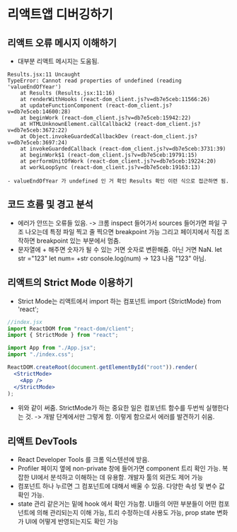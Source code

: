 # 리액트앱 디버깅하기

## 리액트 오류 메시지 이해하기

- 대부분 리액트 메시지는 도움됨.

```
Results.jsx:11 Uncaught
TypeError: Cannot read properties of undefined (reading 'valueEndOfYear')
    at Results (Results.jsx:11:16)
    at renderWithHooks (react-dom_client.js?v=db7e5ceb:11566:26)
    at updateFunctionComponent (react-dom_client.js?v=db7e5ceb:14600:28)
    at beginWork (react-dom_client.js?v=db7e5ceb:15942:22)
    at HTMLUnknownElement.callCallback2 (react-dom_client.js?v=db7e5ceb:3672:22)
    at Object.invokeGuardedCallbackDev (react-dom_client.js?v=db7e5ceb:3697:24)
    at invokeGuardedCallback (react-dom_client.js?v=db7e5ceb:3731:39)
    at beginWork$1 (react-dom_client.js?v=db7e5ceb:19791:15)
    at performUnitOfWork (react-dom_client.js?v=db7e5ceb:19224:20)
    at workLoopSync (react-dom_client.js?v=db7e5ceb:19163:13)

- valueEndOfYear 가 undefined 인 거 확인 Results 확인 이런 식으로 접근하면 됨.
```

## 코드 흐름 및 경고 분석

- 에러가 안뜨는 오류들 있음. -> 크롬 inspect 들어가서 sources 들어가면 파일 구조 나오는데 특정 파일 찍고 줄 찍으면 breakpoint 가능 그리고 페이지에서 직접 조작하면 breakpoint 있는 부분에서 멈춤.
- 문자열에 + 해주면 숫자가 될 수 있는 거면 숫자로 변환해줌. 아닌 거면 NaN. let str ="123" let num= +str console.log(num) -> 123 나옴 "123" 아님.

## 리액트의 Strict Mode 이용하기

- Strict Mode는 리액트에서 import 하는 컴포넌트 import {StrictMode} from 'react';

```jsx
//index.jsx
import ReactDOM from "react-dom/client";
import { StrictMode } from "react";

import App from "./App.jsx";
import "./index.css";

ReactDOM.createRoot(document.getElementById("root")).render(
  <StrictMode>
    <App />
  </StrictMode>
);
```

- 위와 같이 써줌. StrictMode가 하는 중요한 일은 컴포넌트 함수를 두번씩 실행한다는 것. -> 개발 단계에서만 그렇게 함. 이렇게 함으로서 에러를 발견하기 쉬움.

## 리액트 DevTools

- React Developer Tools 를 크롬 익스텐션에 받음.
- Profiler 페이지 옆에 non-private 창에 들어가면 component 트리 확인 가능. 복잡한 UI에서 분석하고 이해하는 데 유용함. 개발자 툴의 외관도 제어 가능
- 컴포넌트 하나 누르면 그 컴포넌트에 대해서 배울 수 있음. 다양한 속성 및 변수 값 확인 가능.
- state 관리 같은거는 밑에 hook 에서 확인 가능함. UI들의 어떤 부분들이 어떤 컴포넌트에 의해 관리되는지 이해 가능, 트리 수정하는데 사용도 가능, prop state 변화가 UI에 어떻게 반영되는지도 확인 가능
